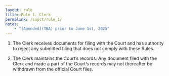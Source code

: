 ```yaml
---
layout: rule
title: Rule 1. Clerk
permalink: /supct/rule_1/
notes:
    - "[Amended](TBA) prior to June 1st, 2025"
---
```


1. The Clerk receives documents for filing with the Court and has authority to reject any submitted filing that does not comply with these Rules.

2. The Clerk maintains the Court’s records. Any document filed with the Clerk and made a part of the Court’s records may not thereafter be withdrawn from the official Court files.
